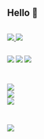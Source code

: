 <p>
  <h2>
    Hello 👋
  </h2>
</p>

<!--
**yadavneerajdev/neeraj** is a ✨ _special_ ✨ repository because its `README.md` (this file) appears on your GitHub profile.

Here are some ideas to get you started:

- 🔭 I’m currently working on ...
- 🌱 I’m currently learning ...
- 👯 I’m looking to collaborate on ...
- 🤔 I’m looking for help with ...
- 💬 Ask me about ...
- 📫 How to reach me: ...
- 😄 Pronouns: ...
- ⚡ Fun fact: ...
-->
<br/>

<span>
  <a href="https://github.com/yadavneerajdev">
    <img src="https://img.shields.io/badge/yadavneerajdev-181717?style=for-the-badge&logo=github&logoColor=white"/>
  </a>

  <a href="https://www.linkedin.com/in/neeraj-yadav-onlnkdin">
    <img src="https://img.shields.io/badge/linkedin-0A66C2?style=for-the-badge&logo=linkedin&logoColor=white"/>
  </a>
</span>

<br/>
<br/>

<p>
  <img src="https://img.shields.io/badge/csharp-learning-red?style=for-the-badge&logo=csharp&logoColor=512BD4"/>
  <img src="https://img.shields.io/badge/aws-learning-red?style=for-the-badge&logo=amazonaws&logoColor=white"/>
  <img src="https://img.shields.io/badge/react-learning-lightblue?style=for-the-badge&logo=react&logoColor=blue"/>
</p>

<br/>

<p>
  <a href="https://skillicons.dev">
    <img src="https://skillicons.dev/icons?i=aws,azure,c,cs,css,django,docker"/>
  </a>
  <br/>
  <a href="https://skillicons.dev">
    <img src="https://skillicons.dev/icons?i=dotnet,flask,git,github,html,js,linux"/>
  </a>
  <br/>
  <a href="https://skillicons.dev">
    <img src="https://skillicons.dev/icons?i=mongodb,postman,py,react,ruby,visualstudio,vscode"/>
  </a>
</p>

<br/>

<p>
  <a href="https://git.io/streak-stats">
    <img src="https://streak-stats.demolab.com/?user=yadavneerajdev&theme=dark"/>
  </a>
</p>
